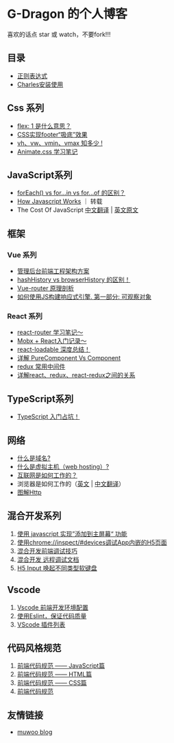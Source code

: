 # G-Dragon 的个人博客

喜欢的话点 star 或 watch，不要fork!!!


## 目录
 - [正则表达式](./list/正则表达式.md)
 - [Charles安装使用](./list/Charles安装使用.md)
 
## Css 系列
 
 - [flex: 1 是什么意思？](https://github.com/PandoraG/Articles/issues/41)
 - [CSS实现footer“吸底”效果](https://github.com/PandoraG/Articles/issues/42)
 - [vh、vw、vmin、vmax 知多少 !](https://github.com/PandoraG/Articles/issues/47)
 - [Animate.css 学习笔记](https://github.com/PandoraG/Articles/issues/60)
 
## JavaScript系列
 - [forEach() vs for...in vs for...of 的区别？](https://github.com/PandoraG/Articles/issues/65)
 - [How Javascript Works](https://github.com/Troland/how-javascript-works) ｜ 转载
 - The Cost Of JavaScript [中文翻译](https://v8.js.cn/blog/cost-of-javascript-2019/) | [英文原文](https://v8.dev/blog/cost-of-javascript-2019)

## 框架

### Vue 系列
 - [管理后台前端工程架构方案](https://github.com/PandoraG/Articles/issues/36)
 - [hashHistory vs browserHistory 的区别！](https://github.com/PandoraG/Articles/issues/38)
 - [Vue-router 原理剖析](https://github.com/PandoraG/Articles/issues/40)
 - [如何使用JS构建响应式引擎. 第一部分: 可观察对象](https://github.com/PandoraG/Articles/issues/59)

### React 系列
 - [react-router 学习笔记～](https://github.com/PandoraG/Articles/issues/50)
 - [Mobx + React入门记录～](https://github.com/PandoraG/Articles/issues/48)
 - [react-loadable 深度总结！](https://github.com/PandoraG/Articles/issues/49)
 - [详解 PureComponent Vs Component](https://github.com/PandoraG/Articles/issues/51)
 - [redux 常用中间件](https://github.com/PandoraG/Articles/issues/53)
 - [详解react、redux、react-redux之间的关系](https://github.com/PandoraG/Articles/issues/54)

## TypeScript系列
 - [TypeScript 入门占坑！](https://github.com/PandoraG/Articles/issues/39)

## 网络
 - [什么是域名?](https://github.com/PandoraG/Articles/issues/63)
 - [什么是虚拟主机（web hosting）?](https://github.com/PandoraG/Articles/issues/64)
 - [互联网是如何工作的？](https://github.com/PandoraG/Articles/issues/66)
 - 浏览器是如何工作的（[英文](https://www.html5rocks.com/en/tutorials/internals/howbrowserswork/#Introduction) | [中文翻译](https://blog.csdn.net/zzzaquarius/article/details/6532299)）
 - [图解Http](https://masterzht.gitbooks.io/-http/content/)

## 混合开发系列
 1. [使用 javascript 实现”添加到主屏幕“ 功能](https://github.com/PandoraG/Articles/issues/34)
 2. [使用chrome://inspect/#devices调试App内嵌的H5页面](https://github.com/PandoraG/Articles/issues/6)
 3. [混合开发前端调试技巧](https://github.com/PandoraG/Articles/issues/18)
 4. [混合开发 远程调试文档](https://github.com/PandoraG/Articles/issues/22)
 5. [H5 Input 唤起不同类型软键盘](https://github.com/PandoraG/Articles/issues/16)
 

## Vscode 
 1. [Vscode 前端开发环境配置](https://github.com/PandoraG/Articles/issues/7)
 2. [使用Eslint，保证代码质量](https://github.com/PandoraG/Articles/issues/9)
 3. [VScode 插件列表](https://github.com/PandoraG/Articles/issues/8)
 
 
## 代码风格规范
 1. [前端代码规范 —— JavaScript篇](https://github.com/PandoraG/Articles/issues/21)
 2. [前端代码规范 —— HTML篇](https://github.com/PandoraG/Articles/issues/20)
 3. [前端代码规范 —— CSS篇](https://github.com/PandoraG/Articles/issues/19)
 4. [前端代码规范](https://github.com/PandoraG/Articles/issues/15)
 
 
## 友情链接
 - [muwoo blog](https://github.com/muwoo/blogs)
